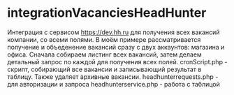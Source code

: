 # integrationVacanciesHeadHunter
Интеграция с сервисом https://dev.hh.ru для получения всех вакансий компании, со всеми полями. В моём примере рассматривается получение и объеденение вакансий сразу с двух аккаунтов: магазина  и офиса. Сначала собираем листинг всех вакансий, затем делаем детальный запрос по каждой для получения всех полей.
cronScript.php - скрипт, собирающий все вакансии и записывающий результат в таблицу. Также удаляет архивные вакансии.
headhunterrequests.php - для авторизации и запроса
headhunterservice.php - работа с таблицой
